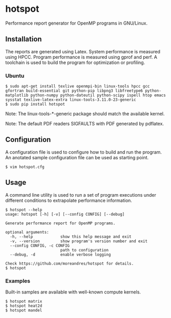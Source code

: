 # hotspot

Performance report generator for OpenMP programs in GNU/Linux.

## Installation

The reports are generated using Latex.
System performance is measured using HPCC.
Program performance is measured using gprof and perf.
A toolchain is used to build the program for optimization or profiling.

### Ubuntu

```
$ sudo apt-get install texlive openmpi-bin linux-tools hpcc gcc gfortran build-essential git python-pip libpng3 libfreetype6 python-matplotlib python-numpy python-dateutil python-scipy ispell htop emacs sysstat texlive-latex-extra linux-tools-3.11.0-23-generic
$ sudo pip install hotspot
```

Note: The linux-tools-*-generic package should match the available kernel.

Note: The default PDF readers SIGFAULTS with PDF generated by pdflatex.

## Configuration

A configuration file is used to configure how to build and run the program.
An anotated sample configuration file can be used as starting point.

```
$ vim hotspot.cfg
```

## Usage

A command line utility is used to run a set of program executions under different conditions to extrapolate performance information.

```
$ hotspot --help
usage: hotspot [-h] [-v] [--config CONFIG] [--debug]

Generate performance report for OpenMP programs.

optional arguments:
  -h, --help            show this help message and exit
  -v, --version         show program's version number and exit
  --config CONFIG, -c CONFIG
                        path to configuration
  --debug, -d           enable verbose logging

Check https://github.com/moreandres/hotspot for details.
$ hotspot
```

### Examples

Built-in samples are available with well-known compute kernels.

```
$ hotspot matrix
$ hotspot heat2d
$ hotspot mandel
```
